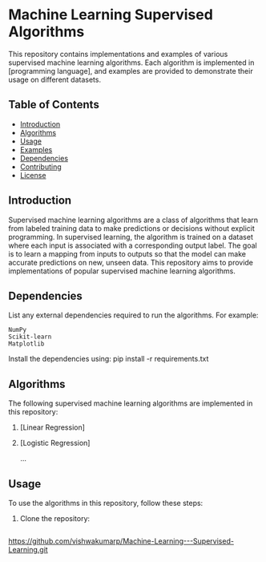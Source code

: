 # Machine Learning Supervised Algorithms

This repository contains implementations and examples of various supervised machine learning algorithms. Each algorithm is implemented in [programming language], and examples are provided to demonstrate their usage on different datasets.

## Table of Contents

- [Introduction](#introduction)
- [Algorithms](#algorithms)
- [Usage](#usage)
- [Examples](#examples)
- [Dependencies](#dependencies)
- [Contributing](#contributing)
- [License](#license)

## Introduction

Supervised machine learning algorithms are a class of algorithms that learn from labeled training data to make predictions or decisions without explicit programming. In supervised learning, the algorithm is trained on a dataset where each input is associated with a corresponding output label. The goal is to learn a mapping from inputs to outputs so that the model can make accurate predictions on new, unseen data. This repository aims to provide implementations of popular supervised machine learning algorithms.

## Dependencies

List any external dependencies required to run the algorithms. For example:

    NumPy
    Scikit-learn
    Matplotlib

Install the dependencies using:
pip install -r requirements.txt

## Algorithms

The following supervised machine learning algorithms are implemented in this repository:

1. [Linear Regression]
2. [Logistic Regression]

   ...

## Usage

To use the algorithms in this repository, follow these steps:

1. Clone the repository:

   ```bash
  https://github.com/vishwakumarp/Machine-Learning---Supervised-Learning.git


